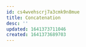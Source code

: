 ```yaml
---
id: cs4wvehscrj7a3cmk9n8mue
title: Concatenation
desc: ''
updated: 1641373711046
created: 1641373689703
---
```



